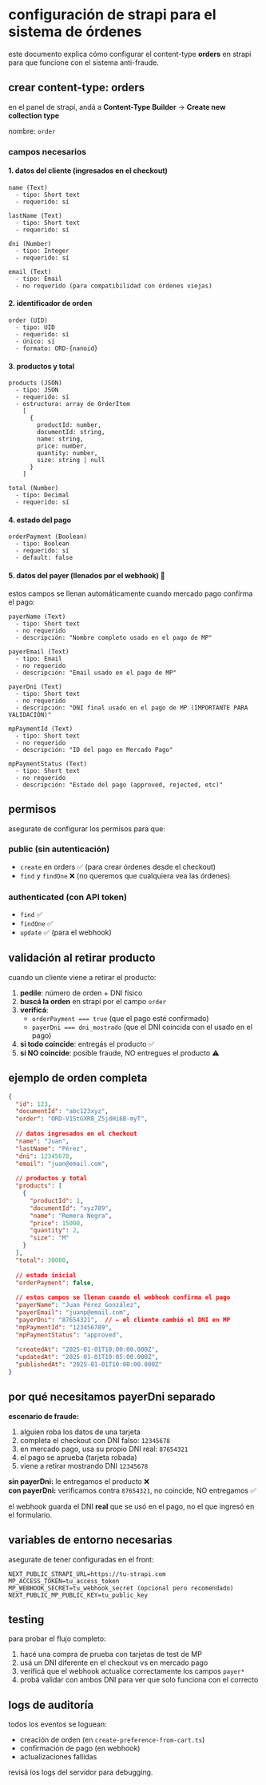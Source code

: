 # configuración de strapi para el sistema de órdenes

este documento explica cómo configurar el content-type **orders** en strapi para que funcione con el sistema anti-fraude.

## crear content-type: orders

en el panel de strapi, andá a **Content-Type Builder** → **Create new collection type**

nombre: `order`

### campos necesarios

#### 1. datos del cliente (ingresados en el checkout)

```
name (Text)
  - tipo: Short text
  - requerido: sí

lastName (Text)
  - tipo: Short text
  - requerido: sí

dni (Number)
  - tipo: Integer
  - requerido: sí

email (Text)
  - tipo: Email
  - no requerido (para compatibilidad con órdenes viejas)
```

#### 2. identificador de orden

```
order (UID)
  - tipo: UID
  - requerido: sí
  - único: sí
  - formato: ORD-{nanoid}
```

#### 3. productos y total

```
products (JSON)
  - tipo: JSON
  - requerido: sí
  - estructura: array de OrderItem
    [
      {
        productId: number,
        documentId: string,
        name: string,
        price: number,
        quantity: number,
        size: string | null
      }
    ]

total (Number)
  - tipo: Decimal
  - requerido: sí
```

#### 4. estado del pago

```
orderPayment (Boolean)
  - tipo: Boolean
  - requerido: sí
  - default: false
```

#### 5. datos del payer (llenados por el webhook) 🔐

estos campos se llenan automáticamente cuando mercado pago confirma el pago:

```
payerName (Text)
  - tipo: Short text
  - no requerido
  - descripción: "Nombre completo usado en el pago de MP"

payerEmail (Text)
  - tipo: Email
  - no requerido
  - descripción: "Email usado en el pago de MP"

payerDni (Text)
  - tipo: Short text
  - no requerido
  - descripción: "DNI final usado en el pago de MP (IMPORTANTE PARA VALIDACIÓN)"

mpPaymentId (Text)
  - tipo: Short text
  - no requerido
  - descripción: "ID del pago en Mercado Pago"

mpPaymentStatus (Text)
  - tipo: Short text
  - no requerido
  - descripción: "Estado del pago (approved, rejected, etc)"
```

## permisos

asegurate de configurar los permisos para que:

### public (sin autenticación)
- `create` en orders ✅ (para crear órdenes desde el checkout)
- `find` y `findOne` ❌ (no queremos que cualquiera vea las órdenes)

### authenticated (con API token)
- `find` ✅
- `findOne` ✅
- `update` ✅ (para el webhook)

## validación al retirar producto

cuando un cliente viene a retirar el producto:

1. **pedile**: número de orden + DNI físico
2. **buscá la orden** en strapi por el campo `order`
3. **verificá**:
   - `orderPayment === true` (que el pago esté confirmado)
   - `payerDni === dni_mostrado` (que el DNI coincida con el usado en el pago)
4. **si todo coincide**: entregás el producto ✅
5. **si NO coincide**: posible fraude, NO entregues el producto ⚠️

## ejemplo de orden completa

```json
{
  "id": 123,
  "documentId": "abc123xyz",
  "order": "ORD-V1StGXR8_Z5jdHi6B-myT",
  
  // datos ingresados en el checkout
  "name": "Juan",
  "lastName": "Pérez",
  "dni": 12345678,
  "email": "juan@email.com",
  
  // productos y total
  "products": [
    {
      "productId": 1,
      "documentId": "xyz789",
      "name": "Remera Negra",
      "price": 15000,
      "quantity": 2,
      "size": "M"
    }
  ],
  "total": 30000,
  
  // estado inicial
  "orderPayment": false,
  
  // estos campos se llenan cuando el webhook confirma el pago
  "payerName": "Juan Pérez González",
  "payerEmail": "juanp@email.com",
  "payerDni": "87654321",  // ← el cliente cambió el DNI en MP
  "mpPaymentId": "123456789",
  "mpPaymentStatus": "approved",
  
  "createdAt": "2025-01-01T10:00:00.000Z",
  "updatedAt": "2025-01-01T10:05:00.000Z",
  "publishedAt": "2025-01-01T10:00:00.000Z"
}
```

## por qué necesitamos payerDni separado

**escenario de fraude:**

1. alguien roba los datos de una tarjeta
2. completa el checkout con DNI falso: `12345678`
3. en mercado pago, usa su propio DNI real: `87654321`
4. el pago se aprueba (tarjeta robada)
5. viene a retirar mostrando DNI `12345678`

**sin payerDni:** le entregamos el producto ❌  
**con payerDni:** verificamos contra `87654321`, no coincide, NO entregamos ✅

el webhook guarda el DNI **real** que se usó en el pago, no el que ingresó en el formulario.

## variables de entorno necesarias

asegurate de tener configuradas en el front:

```env
NEXT_PUBLIC_STRAPI_URL=https://tu-strapi.com
MP_ACCESS_TOKEN=tu_access_token
MP_WEBHOOK_SECRET=tu_webhook_secret (opcional pero recomendado)
NEXT_PUBLIC_MP_PUBLIC_KEY=tu_public_key
```

## testing

para probar el flujo completo:

1. hacé una compra de prueba con tarjetas de test de MP
2. usá un DNI diferente en el checkout vs en mercado pago
3. verificá que el webhook actualice correctamente los campos `payer*`
4. probá validar con ambos DNI para ver que solo funciona con el correcto

## logs de auditoría

todos los eventos se loguean:
- creación de orden (en `create-preference-from-cart.ts`)
- confirmación de pago (en webhook)
- actualizaciones fallidas

revisá los logs del servidor para debugging.

